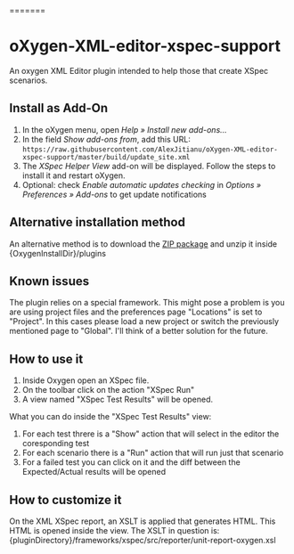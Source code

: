 
=======
# oXygen-XML-editor-xspec-support

An oxygen XML Editor plugin intended to help those that create XSpec scenarios.

Install as Add-On
-----------------

1. In the oXygen menu, open _Help » Install new add-ons..._
2. In the field _Show add-ons from_, add this URL: `https://raw.githubusercontent.com/AlexJitianu/oXygen-XML-editor-xspec-support/master/build/update_site.xml`
3. The _XSpec Helper View_ add-on will be displayed. Follow the steps to install it and restart oXygen.
4. Optional: check _Enable automatic updates checking_ in _Options » Preferences » Add-ons_ to get update notifications

Alternative installation method
-----

An alternative method is to download the [ZIP package](https://github.com/AlexJitianu/oXygen-XML-editor-xspec-support/blob/master/build/xspec.support-1.0-SNAPSHOT-plugin.zip?raw=true) and unzip it inside {OxygenInstallDir}/plugins


Known issues
----
The plugin relies on a special framework. This might pose a problem is you are using project 
files and the preferences page "Locations" is set to "Project". In this cases please load a 
new project or switch the previously mentioned page to "Global". I'll think of a better 
solution for the future.

How to use it
-----------

1. Inside Oxygen open an XSpec file.
1. On the toolbar click on the action "XSpec Run"
1. A view named "XSpec Test Results" will be opened. 


What you can do inside the "XSpec Test Results" view:
1. For each test threre is a "Show" action that will select in the editor the coresponding test
1. For each scenario there is a "Run" action that will run just that scenario
1. For a failed test you can click on it and the diff between the Expected/Actual results will be opened
 

How to customize it
-------------------
On the XML XSpec report, an XSLT is applied that generates HTML. This HTML is opened inside the view. The XSLT in question 
is: {pluginDirectory}/frameworks/xspec/src/reporter/unit-report-oxygen.xsl

